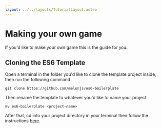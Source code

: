 ```yaml
---
layout: ../../layouts/TutorialLayout.astro
---
```


# Making your own game

If you'd like to make your own game this is the guide for you.

## Cloning the ES6 Template

Open a terminal in the folder you'd like to clone the template project inside, then run the following command

```
git clone https://github.com/melonjs/es6-boilerplate
```

Then rename the template to whatever you'd like to name your project

```
mv es6-boilerplate <project-name>
```

After that, cd into your project directory in your terminal then follow the instructions [here](https://github.com/melonjs/es6-boilerplate).
